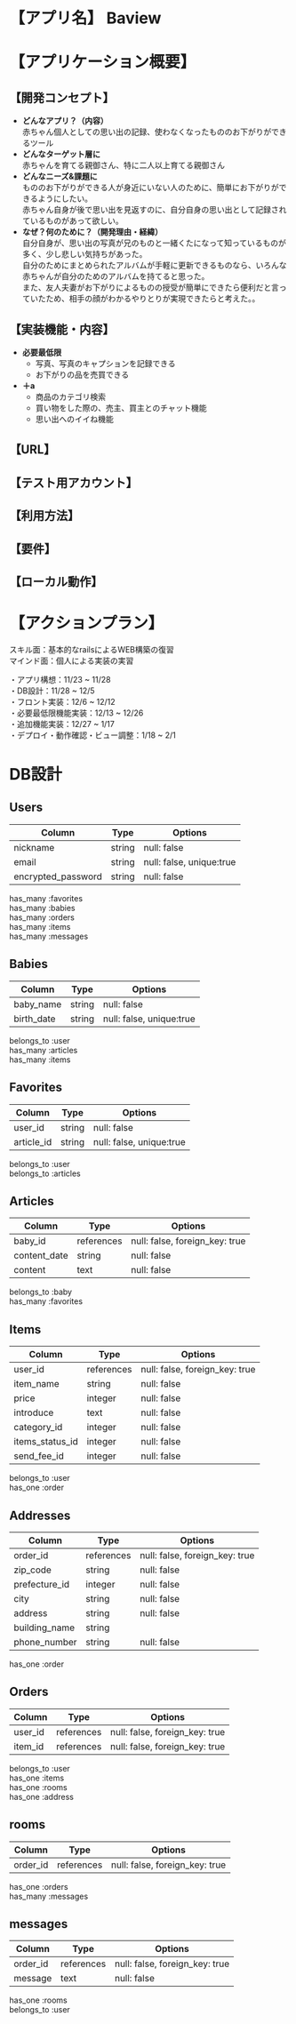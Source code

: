 # 【アプリ名】  Baview

# 【アプリケーション概要】

## 【開発コンセプト】
* **どんなアプリ？（内容）**  
赤ちゃん個人としての思い出の記録、使わなくなったもののお下がりができるツール  
* **どんなターゲット層に**  
赤ちゃんを育てる親御さん、特に二人以上育てる親御さん  
* **どんなニーズ&課題に**  
もののお下がりができる人が身近にいない人のために、簡単にお下がりができるようにしたい。  
赤ちゃん自身が後で思い出を見返すのに、自分自身の思い出として記録されているものがあって欲しい。  
* **なぜ？何のために？（開発理由・経緯）**  
自分自身が、思い出の写真が兄のものと一緒くたになって知っているものが多く、少し悲しい気持ちがあった。  
自分のためにまとめられたアルバムが手軽に更新できるものなら、いろんな赤ちゃんが自分のためのアルバムを持てると思った。  
また、友人夫妻がお下がりによるものの授受が簡単にできたら便利だと言っていたため、相手の顔がわかるやりとりが実現できたらと考えた。。  
## 【実装機能・内容】
* **必要最低限**  
  * 写真、写真のキャプションを記録できる  
  * お下がりの品を売買できる  
* **＋a**  
  * 商品のカテゴリ検索  
  * 買い物をした際の、売主、買主とのチャット機能  
  * 思い出へのイイね機能  

## 【URL】

## 【テスト用アカウント】

## 【利用方法】

## 【要件】

## 【ローカル動作】

# 【アクションプラン】
スキル面：基本的なrailsによるWEB構築の復習  
マインド面：個人による実装の実習  

・アプリ構想：11/23 ~ 11/28  
・DB設計：11/28 ~ 12/5  
・フロント実装：12/6 ~ 12/12  
・必要最低限機能実装：12/13 ~ 12/26  
・追加機能実装：12/27 ~ 1/17  
・デプロイ・動作確認・ビュー調整：1/18 ~ 2/1  


# DB設計  

## Users

|Column                   |Type    |Options                   |
|-------------------------|--------|--------------------------|
|nickname                 |string  |null: false               |
|email                    |string  |null: false, unique:true  |
|encrypted_password       |string  |null: false               |

has_many :favorites  
has_many :babies  
has_many :orders  
has_many :items  
has_many :messages  



## Babies  

|Column                   |Type    |Options                   |
|-------------------------|--------|--------------------------|
|baby_name                |string  |null: false               |
|birth_date               |string  |null: false, unique:true  |

belongs_to :user  
has_many :articles  
has_many :items



## Favorites  

|Column                   |Type    |Options                   |
|-------------------------|--------|--------------------------|
|user_id                  |string  |null: false               |
|article_id               |string  |null: false, unique:true  |

belongs_to :user  
belongs_to :articles  



## Articles  

|Column                   |Type        |Options                         |
|-------------------------|------------|--------------------------------|
|baby_id                  |references  |null: false, foreign_key: true  |
|content_date             |string      |null: false                     |
|content                  |text        |null: false                     |

belongs_to :baby  
has_many :favorites  



## Items

|Column          |Type        |Options                         |
|----------------|------------|--------------------------------|
|user_id         |references  |null: false, foreign_key: true  |
|item_name       |string      |null: false                     |
|price           |integer     |null: false                     |
|introduce       |text        |null: false                     |
|category_id     |integer     |null: false                     |
|items_status_id |integer     |null: false                     |
|send_fee_id     |integer     |null: false                     |

belongs_to :user  
has_one :order  



## Addresses

|Column          |Type        |Options                         |
|----------------|------------|--------------------------------|
|order_id        |references  |null: false, foreign_key: true  |
|zip_code        |string      |null: false                     |
|prefecture_id   |integer     |null: false                     |
|city            |string      |null: false                     |
|address         |string      |null: false                     |
|building_name   |string      |                                |
|phone_number    |string      |null: false                     |

has_one :order

## Orders

|Column          |Type        |Options                         |
|----------------|------------|--------------------------------|
|user_id         |references  |null: false, foreign_key: true  |
|item_id         |references  |null: false, foreign_key: true  |

belongs_to :user  
has_one :items  
has_one :rooms  
has_one :address  



## rooms

|Column          |Type        |Options                         |
|----------------|------------|--------------------------------|
|order_id        |references  |null: false, foreign_key: true  |

has_one :orders  
has_many :messages  



## messages

|Column          |Type        |Options                         |
|----------------|------------|--------------------------------|
|order_id        |references  |null: false, foreign_key: true  |
|message         |text        |null: false                     |

has_one :rooms  
belongs_to :user  



